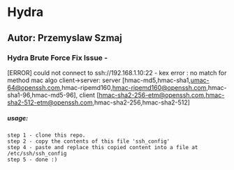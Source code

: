 # Hydra
## Autor: Przemyslaw Szmaj
### Hydra Brute Force Fix Issue - 

[ERROR] could not connect to ssh://192.168.1.10:22 - kex error : no match for method mac algo client->server: server [hmac-md5,hmac-sha1,umac-64@openssh.com,hmac-ripemd160,hmac-ripemd160@openssh.com,hmac-sha1-96,hmac-md5-96], client [hmac-sha2-256-etm@openssh.com,hmac-sha2-512-etm@openssh.com,hmac-sha2-256,hmac-sha2-512]


##### usage:
```
step 1 - clone this repo.
step 2 - copy the contents of this file 'ssh_config'
step 4 - paste and replace this copied content into a file at /etc/ssh/ssh_config
step 5 - done :)
```

